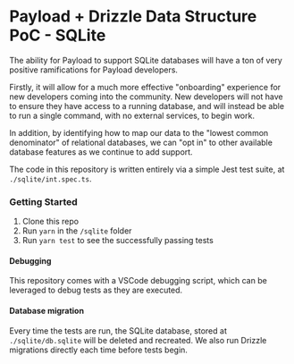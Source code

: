 # Payload + Drizzle Data Structure PoC - SQLite

The ability for Payload to support SQLite databases will have a ton of very positive ramifications for Payload developers.

Firstly, it will allow for a much more effective "onboarding" experience for new developers coming into the community. New developers will not have to ensure they have access to a running database, and will instead be able to run a single command, with no external services, to begin work.

In addition, by identifying how to map our data to the "lowest common denominator" of relational databases, we can "opt in" to other available database features as we continue to add support.

The code in this repository is written entirely via a simple Jest test suite, at `./sqlite/int.spec.ts`.

### Getting Started

1. Clone this repo
1. Run `yarn` in the `/sqlite` folder
1. Run `yarn test` to see the successfully passing tests

#### Debugging

This repository comes with a VSCode debugging script, which can be leveraged to debug tests as they are executed.

#### Database migration

Every time the tests are run, the SQLite database, stored at `./sqlite/db.sqlite` will be deleted and recreated. We also run Drizzle migrations directly each time before tests begin.
